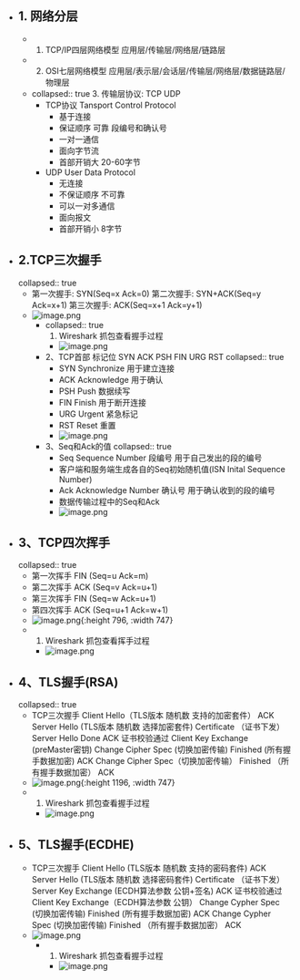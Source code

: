 - ##  1. 网络分层
	- 1. TCP/IP四层网络模型
	  应用层/传输层/网络层/链路层
	- 2. OSI七层网络模型
	  应用层/表示层/会话层/传输层/网络层/数据链路层/物理层
	- collapsed:: true
	  3. 传输层协议: TCP UDP
		- TCP协议 Tansport Control Protocol
			- 基于连接
			- 保证顺序 可靠 段编号和确认号
			- 一对一通信
			- 面向字节流
			- 首部开销大 20-60字节
		- UDP User Data Protocol
			- 无连接
			- 不保证顺序 不可靠
			- 可以一对多通信
			- 面向报文
			- 首部开销小 8字节
- ##  2.TCP三次握手
  collapsed:: true
	- 第一次握手: SYN(Seq=x Ack=0)
	  第二次握手: SYN+ACK(Seq=y Ack=x+1)
	  第三次握手: ACK(Seq=x+1 Ack=y+1)
	- ![image.png](../assets/image_1684305112067_0.png)
		- collapsed:: true
		  1. Wireshark 抓包查看握手过程
			- ![image.png](../assets/image_1684305152816_0.png)
		- 2、TCP首部 标记位 SYN ACK PSH FIN URG RST
		  collapsed:: true
			- SYN Synchronize 用于建立连接
			- ACK Acknowledge 用于确认
			- PSH Push 数据续写
			- FIN Finish 用于断开连接
			- URG Urgent 紧急标记
			- RST Reset 重置
			- ![image.png](../assets/image_1684305187686_0.png)
		- 3、Seq和Ack的值
		  collapsed:: true
			- Seq Sequence Number 段编号 用于自己发出的段的编号
			- 客户端和服务端生成各自的Seq初始随机值(ISN Inital Sequence Number)
			- Ack Acknowledge Number 确认号 用于确认收到的段的编号
			- 数据传输过程中的Seq和Ack
			- ![image.png](../assets/image_1684305338436_0.png)
- ## 3、TCP四次挥手
  collapsed:: true
	- 第一次挥手 FIN (Seq=u Ack=m)
	- 第二次挥手 ACK (Seq=v Ack=u+1)
	- 第三次挥手 FIN (Seq=w Ack=u+1)
	- 第四次挥手 ACK (Seq=u+1 Ack=w+1)
	- ![image.png](../assets/image_1684305375572_0.png){:height 796, :width 747}
	- 1. Wireshark 抓包查看挥手过程
		- ![image.png](../assets/image_1684305399081_0.png)
- ## 4、TLS握手(RSA)
  collapsed:: true
	- TCP三次握手
	  Client Hello（TLS版本 随机数 支持的加密套件）
	  ACK
	  Server Hello (TLS版本 随机数 选择加密套件)
	  Certificate （证书下发）
	  Server Hello Done
	  ACK
	  证书校验通过
	  Client Key Exchange (preMaster密钥)
	  Change Cipher Spec (切换加密传输)
	  Finished (所有握手数据加密)
	  ACK
	  Change Cipher Spec（切换加密传输）
	  Finished （所有握手数据加密）
	  ACK
	- ![image.png](../assets/image_1684305573863_0.png){:height 1196, :width 747}
	- 1. Wireshark 抓包查看握手过程
		- ![image.png](../assets/image_1684305594273_0.png)
- ## 5、TLS握手(ECDHE)
	- TCP三次握手
	  Client Hello (TLS版本 随机数 支持的密码套件)
	  ACK
	  Server Hello (TLS版本 随机数 选择密码套件)
	  Certificate （证书下发）
	  Server Key Exchange (ECDH算法参数 公钥+签名)
	  ACK
	  证书校验通过
	  Client Key Exchange（ECDH算法参数 公钥）
	  Change Cypher Spec (切换加密传输)
	  Finished (所有握手数据加密)
	  ACK
	  Change Cypher Spec (切换加密传输)
	  Finished （所有握手数据加密）
	  ACK
	- ![image.png](../assets/image_1684305619450_0.png)
		- 1. Wireshark 抓包查看握手过程
			- ![image.png](../assets/image_1684305640169_0.png)